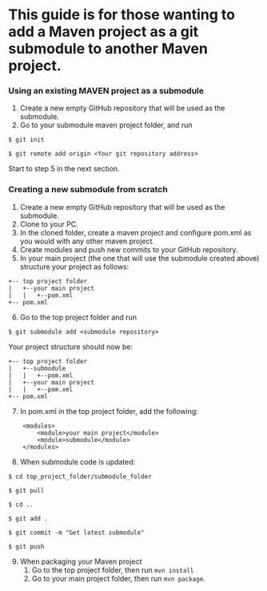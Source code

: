 
# This guide is for those wanting to add a Maven project as a git submodule to another Maven project.

### Using an **existing MAVEN project** as a submodule

1. Create a new empty GitHub repository that will be used as the submodule.
1. Go to your submodule maven project folder, and run
```
$ git init

$ git remote add origin <Your git repository address>
```

Start to step 5 in the next section.

### Creating a new submodule from scratch

1. Create a new empty GitHub repository that will be used as the submodule.
1. Clone to your PC.
1. In the cloned folder, create a maven project and configure pom.xml as you would with any other maven project. 
1. Create modules and push new commits to your GitHub repository.
1. In your main project (the one that will use the submodule created above) structure your project as follows:
```
+-- top project folder
|   +--your main project
|   |   +--pom.xml
+-- pom.xml
```

6. Go to the top project folder and run
```
$ git submodule add <submodule repository>
```

Your project structure should now be:
```
+-- top project folder
|   +--submodule
|   |   +--pom.xml
|   +--your main project
|   |   +--pom.xml
+-- pom.xml
```

7. In pom.xml in the top project folder, add the following:
    
```
    <modules>
        <module>your main project</module>
        <module>submodule</module>
    </modules>
```
8. When submodule code is updated:
```
$ cd top_project_folder/submodule_folder

$ git pull

$ cd ..

$ git add .

$ git commit -m "Get latest submodule"

$ git push
```
9. When packaging your Maven project
   1. Go to the top project folder, then run `mvn install`
   3. Go to your main project folder, then run `mvn package`.
